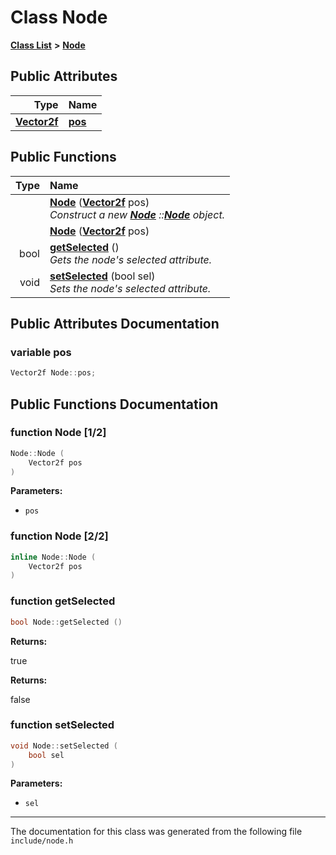 
# Class Node


[**Class List**](annotated.md) **>** [**Node**](classNode.md)


















## Public Attributes

| Type | Name |
| ---: | :--- |
|  [**Vector2f**](structVector2f.md) | [**pos**](classNode.md#variable-pos)  <br> |


## Public Functions

| Type | Name |
| ---: | :--- |
|   | [**Node**](classNode.md#function-node-12) ([**Vector2f**](structVector2f.md) pos) <br>_Construct a new_ [_**Node**_](classNode.md) _::_[_**Node**_](classNode.md) _object._ |
|   | [**Node**](classNode.md#function-node-22) ([**Vector2f**](structVector2f.md) pos) <br> |
|  bool | [**getSelected**](classNode.md#function-getselected) () <br>_Gets the node's selected attribute._  |
|  void | [**setSelected**](classNode.md#function-setselected) (bool sel) <br>_Sets the node's selected attribute._  |








## Public Attributes Documentation


### variable pos 


```cpp
Vector2f Node::pos;
```


## Public Functions Documentation


### function Node [1/2]


```cpp
Node::Node (
    Vector2f pos
) 
```




**Parameters:**


* `pos` 



        

### function Node [2/2]


```cpp
inline Node::Node (
    Vector2f pos
) 
```



### function getSelected 


```cpp
bool Node::getSelected () 
```




**Returns:**

true 




**Returns:**

false 




        

### function setSelected 


```cpp
void Node::setSelected (
    bool sel
) 
```




**Parameters:**


* `sel` 



        

------------------------------
The documentation for this class was generated from the following file `include/node.h`